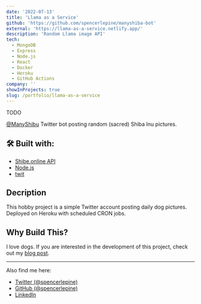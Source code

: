 ```yaml
---
date: '2022-07-13'
title: 'Llama as a Service'
github: 'https://github.com/spencerlepine/manyshiba-bot'
external: 'https://llama-as-a-service.netlify.app/'
description: 'Random Llama image API'
tech:
  - MongoDB
  - Express
  - Node.js
  - React
  - Docker
  - Heroku
  - GitHub Actions
company: ''
showInProjects: true
slug: /portfolio/llama-as-a-service
---
```

TODO


[@ManyShibu](https://twitter.com/manyshiba) Twitter bot posting random (sacred) Shiba Inu pictures.

## 🛠️ Built with:
 - [Shibe.online API](https://shibe.online/)
 - [Node.js](https://nodejs.org/)
 - [twit](https://www.npmjs.com/package/twit)
## Decription
This hobby project is a simple Twitter account posting daily dog pictures. Deployed on Heroku with scheduled CRON jobs.
## Why Build This?

I love dogs. If you are interested in the development of this project, check out my [blog post](/blog/manyshiba-the-worlds-greatest-twitter-bot).

---

Also find me here:
* [Twitter (@spencerlepine)](https://twitter.com/SpencerLepine)
* [GitHub (@spencerlepine)](https://github.com/spencerlepine)
* [LinkedIn](https://www.linkedin.com/in/spencer-lepine/)
